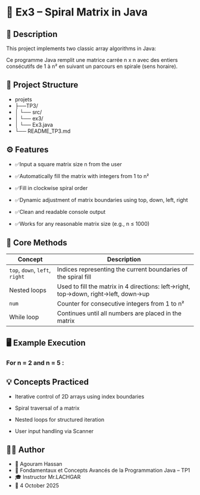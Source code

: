 
# 🧮 **Ex3 – Spiral Matrix in Java**

## 📘 Description

This project implements two classic array algorithms in Java:

Ce programme Java remplit une matrice carrée n x n avec des entiers consécutifs de 1 à n² en suivant un parcours en spirale (sens horaire).

## 📂 Project Structure
- projets
- ├──TP3/
- │  └── src/
- │      └── ex3/
- │          └── Ex3.java
- └── README_TP3.md
## ⚙️ Features

- ✅Input a square matrix size n from the user

- ✅Automatically fill the matrix with integers from 1 to n²

- ✅Fill in clockwise spiral order

- ✅Dynamic adjustment of matrix boundaries using top, down, left, right

- ✅Clean and readable console output

- ✅Works for any reasonable matrix size (e.g., n ≤ 1000)

## 🧠 Core Methods
| Concept                        | Description                                                                        |
| ------------------------------ | ---------------------------------------------------------------------------------- |
| `top`, `down`, `left`, `right` | Indices representing the current boundaries of the spiral fill                     |
| Nested loops                   | Used to fill the matrix in 4 directions: left→right, top→down, right→left, down→up |
| `num`                          | Counter for consecutive integers from 1 to n²                                      |
| While loop                     | Continues until all numbers are placed in the matrix                               |

## 🖥️ Example Execution

### For n = 2 and n = 5 :


## 💡 Concepts Practiced

- Iterative control of 2D arrays using index boundaries

- Spiral traversal of a matrix

- Nested loops for structured iteration

- User input handling via Scanner

## 🧑‍💻 Author

- 👤 Agouram Hassan
- 🏫 Fondamentaux et Concepts Avancés de la Programmation Java – TP1
- 🎓 Instructor	Mr.LACHGAR
- 📅 4	October 2025

